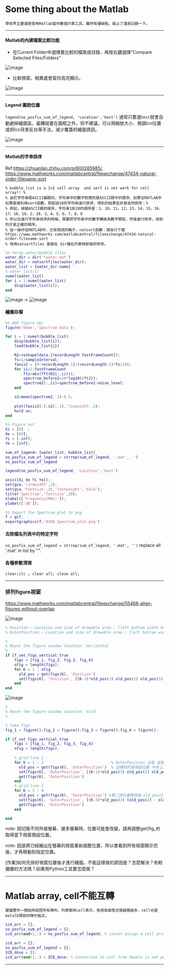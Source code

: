 # Some thing about the Matlab

`學術界主要還是使用Matlab當作數值計算工具，雖然有優缺點，碰上了還是記錄一下。`

* * *

#### Matlab的內建檔案比較功能

* 在Current Folder中選擇要比較的檔案或目錄，再按右鍵選擇"Compare Selected Files/Folders"

![image](https://user-images.githubusercontent.com/18000764/223026565-abb6ea48-6a02-4290-8228-b21c0391decb.png)


* 比較視窗，相異處會幫你高亮顯示。

![image](https://user-images.githubusercontent.com/18000764/223026837-46f5932d-2f73-4bc7-b82f-b7be1b1ef283.png)




* * *
#### Legend 圖說位置

`legend(no_posfix_sum_of_legend, 'Location','best')` 通常只要選`best`就會自動避掉繪圖區。最糟就畫在圖框之外，但不建議，可以用縮放大小、微調lcn位置或把lcn背景反白等手法，減少覆蓋的繪圖資訊。

![image](https://user-images.githubusercontent.com/18000764/223908119-4f40b762-f691-4825-9dae-cea1d893d1f4.png)

***
#### Matlab的字串排序
Ref:https://zhuanlan.zhihu.com/p/600265985/, https://www.mathworks.com/matlabcentral/fileexchange/47434-natural-order-filename-sort

    % bubble_list is a 1×2 cell array  and sort is not work for cell array!! %
    % 由於字符串是ASCII編碼的，字符串中的數字對應的是ASCII碼中的順序。如果在MATLAB中如果直接利用sort函數，對超過10的字符串進行排序，得到的結果並非是自然排序：%
    % 例如，根據ASCII碼的順序，字符串1到20的順序是：1，10，11，12，13，14，15，16，17，18，19，2，20，3，4，5，6，7，8，9
    % 所以在進行字符串排序的時候，需要把字符串中的數字轉換為數字類型，然後進行排序，得到的才是正確的順序。
    % 這一操作在MATLAB中，已有現成的輪子，natsort函數：請自行下載https://www.mathworks.com/matlabcentral/fileexchange/47434-natural-order-filename-sort
    % 改用natsortfiles 直接在 dir檔名列表時即做好排序。


```Matlab
%% Parse water/bubble files
water_dir = dir('*water.mat')
water_dir = natsortfiles(water_dir);
water_list = {water_dir.name}
% water_list(1)
numel(water_list)
for i = 1:numel(water_list)
    disp(water_list(i));
end

```
![image](https://user-images.githubusercontent.com/18000764/223909114-8405aea7-f9bc-4b89-9f41-9094bf96c2bb.png)
 ➩
![image](https://user-images.githubusercontent.com/18000764/223909049-7b82f502-6205-4602-b6f6-2e3517b8e5d9.png)



#### 繪圖存檔

```Matlab
%% ADD figure obj
figure('Name','Spectrum Data');

for i = 1:numel(bubble_list)
    disp(bubble_list(i));
    load(bubble_list{i})

    R2=reshape(data,[recordLength fastFrameCount]);
    fs=1/sampleInterval;
    faxis2 = [0:recordLength-1]/(recordLength-1)*fs/1E6;
    for ii=1:fastFrameCount
        ft2=abs(fft(R2(:,ii)));
        spectrum_before2=20*log10((ft2));
        spectrum2(:,ii)=spectrum_before2-noise_level;
    end

    s2=mean(spectrum2, 2)-0.5;
    
    plot(faxis2(:),s2(:,1),'linewidth',3);
    hold on;
end

%% Figure out
Xi = [0]  ; 
Xe = [60]; 
Yi = [-inf]; 
Ye = [inf]; 

sum_of_legend= [water_list, bubble_list]
no_posfix_sum_of_legend = strrep(sum_of_legend, '.mat', '')
no_posfix_sum_of_legend

legend(no_posfix_sum_of_legend, 'Location','best')

axis([Xi Xe Yi Ye]);
set(gca,'linewidth',2);
set(gca,'fontsize',15,'fontweight','bold');
title('Spectrum','fontsize',20);
xlabel(['Frequency(MHz)']);
ylabel(['dB']);

%% Export the Spectrum_plot to png
f = gcf;
exportgraphics(f,'0306_Spectrum_plot.png')
```

#### 去除檔名列表中的特定字符

`no_posfix_sum_of_legend = strrep(sum_of_legend, '.mat', '')`
replace all '.mat' in list by "".


#### 各種參數清理
`clear;clc ; clear all; close all;`


* * *
### 排列figure視窗
https://www.mathworks.com/matlabcentral/fileexchange/55468-align-figures-without-overlap

![image](https://user-images.githubusercontent.com/18000764/225803703-cf85aa0d-9666-4069-8530-73b1fe5d1c53.png)

```Matlab
% Position — Location and size of drawable area : [left bottom width height]
% OuterPosition — Location and size of drawable area : [left bottom width height] 注意 這是對整個外框
```

```Matlab
%
% Reset the figure window location. Horizontal
%
if if_set_figs_vertical_true 
    figs = [fig_1, fig_2, fig_3, fig_4]
    nfig = length(figs);
    for K = 1 : nfig
      old_pos = get(figs(K), 'Position')
      set(figs(K), 'Position', [(K-1)*old_pos(3) old_pos(2) old_pos(3) old_pos(4)]);
    end
end
```

![image](https://user-images.githubusercontent.com/18000764/226075598-b6d2b33f-fbdb-4909-a19e-66b84181e28f.png)

```Matlab
%
% Reset the figure window location. Grid
%

% fake figs
fig_1 = figure();fig_2 = figure();fig_3 = figure();fig_4 = figure();

if if_set_figs_vertical_true 
    figs = [fig_1, fig_2, fig_3, fig_4]
    nfig = length(figs);
    
    % grid-line 1
    for K = 1 : 2                              % OuterPosition 注意 這是對整個外框
      old_pos = get(figs(K), 'OuterPosition')  % 這裡抓的是預設位置 中央上方，故old_pos(2)就沿用為頂排button
      set(figs(K), 'OuterPosition', [(K-1)*old_pos(3) old_pos(2) old_pos(3) old_pos(4)]);
      get(figs(K), 'OuterPosition')
    end
    % grid-line 2
    for K = 3 : 4
      old_pos = get(figs(K), 'OuterPosition') %第二排位置應該是 old_pos(2) - old_pos(4) 才對，即第一排底往下減一個height高度
      set(figs(K), 'OuterPosition', [(K-3)*old_pos(3) (old_pos(2) - old_pos(4)) old_pos(3) old_pos(4)]);
      get(figs(K), 'OuterPosition')
    end

end
```
note: 因切換不同外接螢幕、接多螢幕時，位置可能會改變。請再調整get(fig_#)取得當下視窗預設位置。

note: 因是將已經繪出在螢幕的視窗重新調整位置，所以會看到所有視窗顯示完後，才再移動到指定位置。

[作業]如何先排好視窗位置後才進行繪圖。不能這樣做的原因是？怎麼解決？有較優雅的方法嗎？如果用Python工具要怎麼做？


***

# Matlab array, cell不能互轉
`建議實作一開始時就把所有陣列、列表都用cell表示，免得後面程式債越積越多，cell也是matalb預設的陣列格式。`

```Matlab
icd_arr = [];
no_posfix_sum_of_legend = {};
icd_arr(end+1,:) = no_posfix_sum_of_legend; % cannot assign a cell array to a numeric array.

icd_arr = {};
no_posfix_sum_of_legend = {};
ICD_dose = [];
icd_arr(end+1,:) = ICD_dose; % Conversion to cell from double is not possible.
```

***
